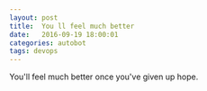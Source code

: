 ```yaml
---
layout: post
title:  You ll feel much better
date:   2016-09-19 18:00:01
categories: autobot
tags: devops
---
```


You'll feel much better once you've given up hope.

